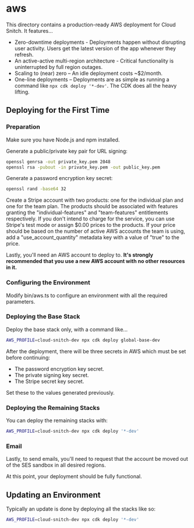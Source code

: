 # aws

This directory contains a production-ready AWS deployment for Cloud Snitch. It features...

- Zero-downtime deployments - Deployments happen without disrupting user activity. Users get the latest version of the app whenever they refresh.
- An active-active multi-region architecture - Critical functionality is uninterrupted by full region outages.
- Scaling to (near) zero – An idle deployment costs ~$2/month.
- One-line deployments – Deployments are as simple as running a command like `npx cdk deploy '*-dev'`. The CDK does all the heavy lifting.

## Deploying for the First Time

### Preparation

Make sure you have Node.js and npm installed.

Generate a public/private key pair for URL signing:

```bash
openssl genrsa -out private_key.pem 2048
openssl rsa -pubout -in private_key.pem -out public_key.pem
```

Generate a password encryption key secret:

```bash
openssl rand -base64 32
```

Create a Stripe account with two products: one for the individual plan and one for the team plan. The products should be associated with features granting the "individual-features" and "team-features" entitlements respectively. If you don't intend to charge for the service, you can use Stripe's test mode or assign $0.00 prices to the products. If your price should be based on the number of active AWS accounts the team is using, add a "use_account_quantity" metadata key with a value of "true" to the price.

Lastly, you'll need an AWS account to deploy to. **It's strongly recommended that you use a new AWS account with no other resources in it.**

### Configuring the Environment

Modify bin/aws.ts to configure an environment with all the required parameters.

### Deploying the Base Stack

Deploy the base stack only, with a command like...

```bash
AWS_PROFILE=cloud-snitch-dev npx cdk deploy global-base-dev
```

After the deployment, there will be three secrets in AWS which must be set before continuing:

- The password encryption key secret.
- The private signing key secret.
- The Stripe secret key secret.

Set these to the values generated previously.

### Deploying the Remaining Stacks

You can deploy the remaining stacks with:

```bash
AWS_PROFILE=cloud-snitch-dev npx cdk deploy '*-dev'
```

### Email

Lastly, to send emails, you'll need to request that the account be moved out of the SES sandbox in all desired regions.

At this point, your deployment should be fully functional.

## Updating an Environment

Typically an update is done by deploying all the stacks like so:

```bash
AWS_PROFILE=cloud-snitch-dev npx cdk deploy '*-dev'
```
